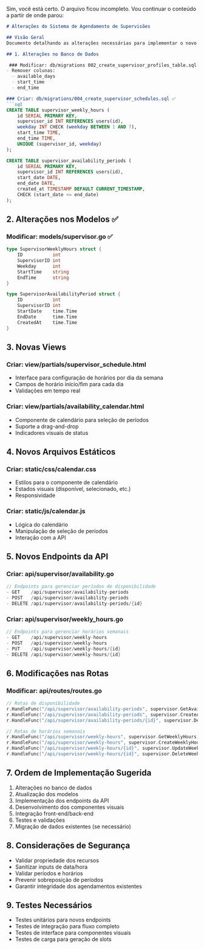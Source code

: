 Sim, você está certo. O arquivo ficou incompleto. Vou continuar o conteúdo a partir de onde parou:

```markdown:SUPERVISOR_SCHEDULE_CHANGES.md
# Alterações do Sistema de Agendamento de Supervisões

## Visão Geral
Documento detalhando as alterações necessárias para implementar o novo sistema de agendamento de supervisões, permitindo horários específicos por dia e períodos de disponibilidade.

## 1. Alterações no Banco de Dados

 ### Modificar: db/migrations 002_create_supervisor_profiles_table.sql ✅ 
- Remover colunas:
  - available_days
  - start_time
  - end_time

### Criar: db/migrations/004_create_supervisor_schedules.sql ✅
```sql
CREATE TABLE supervisor_weekly_hours (
    id SERIAL PRIMARY KEY,
    supervisor_id INT REFERENCES users(id),
    weekday INT CHECK (weekday BETWEEN 1 AND 7),
    start_time TIME,
    end_time TIME,
    UNIQUE (supervisor_id, weekday)
);

CREATE TABLE supervisor_availability_periods (
    id SERIAL PRIMARY KEY,
    supervisor_id INT REFERENCES users(id),
    start_date DATE,
    end_date DATE,
    created_at TIMESTAMP DEFAULT CURRENT_TIMESTAMP,
    CHECK (start_date <= end_date)
);
```

## 2. Alterações nos Modelos ✅

### Modificar: models/supervisor.go ✅
```go
type SupervisorWeeklyHours struct {
    ID           int
    SupervisorID int
    Weekday      int
    StartTime    string
    EndTime      string
}

type SupervisorAvailabilityPeriod struct {
    ID           int
    SupervisorID int
    StartDate    time.Time
    EndDate      time.Time
    CreatedAt    time.Time
}
```

## 3. Novas Views

### Criar: view/partials/supervisor_schedule.html
- Interface para configuração de horários por dia da semana
- Campos de horário início/fim para cada dia
- Validações em tempo real

### Criar: view/partials/availability_calendar.html
- Componente de calendário para seleção de períodos
- Suporte a drag-and-drop
- Indicadores visuais de status

## 4. Novos Arquivos Estáticos

### Criar: static/css/calendar.css
- Estilos para o componente de calendário
- Estados visuais (disponível, selecionado, etc.)
- Responsividade

### Criar: static/js/calendar.js
- Lógica do calendário
- Manipulação de seleção de períodos
- Interação com a API

## 5. Novos Endpoints da API

### Criar: api/supervisor/availability.go
```go
// Endpoints para gerenciar períodos de disponibilidade
- GET    /api/supervisor/availability-periods
- POST   /api/supervisor/availability-periods
- DELETE /api/supervisor/availability-periods/{id}
```

### Criar: api/supervisor/weekly_hours.go
```go
// Endpoints para gerenciar horários semanais
- GET    /api/supervisor/weekly-hours
- POST   /api/supervisor/weekly-hours
- PUT    /api/supervisor/weekly-hours/{id}
- DELETE /api/supervisor/weekly-hours/{id}
```

## 6. Modificações nas Rotas

### Modificar: api/routes/routes.go
```go
// Rotas de disponibilidade
r.HandleFunc("/api/supervisor/availability-periods", supervisor.GetAvailabilityPeriods).Methods("GET")
r.HandleFunc("/api/supervisor/availability-periods", supervisor.CreateAvailabilityPeriod).Methods("POST")
r.HandleFunc("/api/supervisor/availability-periods/{id}", supervisor.DeleteAvailabilityPeriod).Methods("DELETE")

// Rotas de horários semanais
r.HandleFunc("/api/supervisor/weekly-hours", supervisor.GetWeeklyHours).Methods("GET")
r.HandleFunc("/api/supervisor/weekly-hours", supervisor.CreateWeeklyHours).Methods("POST")
r.HandleFunc("/api/supervisor/weekly-hours/{id}", supervisor.UpdateWeeklyHours).Methods("PUT")
r.HandleFunc("/api/supervisor/weekly-hours/{id}", supervisor.DeleteWeeklyHours).Methods("DELETE")
```

## 7. Ordem de Implementação Sugerida

1. Alterações no banco de dados
2. Atualização dos modelos
3. Implementação dos endpoints da API
4. Desenvolvimento dos componentes visuais
5. Integração front-end/back-end
6. Testes e validações
7. Migração de dados existentes (se necessário)

## 8. Considerações de Segurança

- Validar propriedade dos recursos
- Sanitizar inputs de data/hora
- Validar períodos e horários
- Prevenir sobreposição de períodos
- Garantir integridade dos agendamentos existentes

## 9. Testes Necessários

- Testes unitários para novos endpoints
- Testes de integração para fluxo completo
- Testes de interface para componentes visuais
- Testes de carga para geração de slots
```
